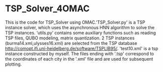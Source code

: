 # TSP_Solver_4OMAC
This is the code for TSP_Solver using OMAC.'TSP_Solver.py' is a TSP instance solver, which uses the asynchronous HNN algorithm to solve the TSP instances.
‘utils.py’ contains some auxiliary functions such as reading TSP files, QUBO modeling, matrix quantization.
2 TSP instances (burma14.xml,ulysses16.xml) are selected from the TSP database http://comopt.ifi.uni-heidelberg.de/software/TSPLIB95/. 'test10.xml' is a tsp instance constructed by myself. The files ending with '.tsp' correspond to the coordinates of each city in the '.xml' file and are used for subsequent plotting.
